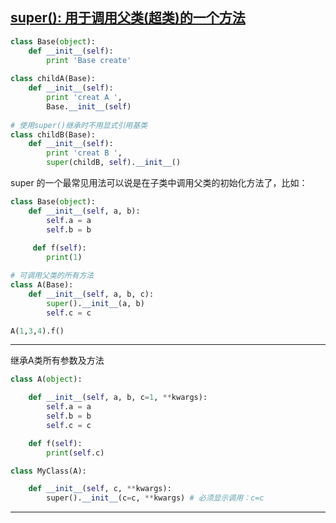 ## [super(): 用于调用父类(超类)的一个方法][1]

```python
class Base(object):
    def __init__(self):
        print 'Base create'
 
class childA(Base):
    def __init__(self):
        print 'creat A ',
        Base.__init__(self)
 
# 使用super()继承时不用显式引用基类
class childB(Base):
    def __init__(self):
        print 'creat B ',
        super(childB, self).__init__()
```

super 的一个最常见用法可以说是在子类中调用父类的初始化方法了，比如：

```python
class Base(object):
    def __init__(self, a, b):
        self.a = a
        self.b = b
        
     def f(self):
        print(1)

# 可调用父类的所有方法
class A(Base):
    def __init__(self, a, b, c):
        super().__init__(a, b)
        self.c = c

A(1,3,4).f()
```
---
继承A类所有参数及方法
```python
class A(object):

    def __init__(self, a, b, c=1, **kwargs):
        self.a = a
        self.b = b
        self.c = c

    def f(self):
        print(self.c)

class MyClass(A):

    def __init__(self, c, **kwargs):
        super().__init__(c=c, **kwargs) # 必须显示调用：c=c
```
---
[1]: http://www.runoob.com/python/python-func-super.html
